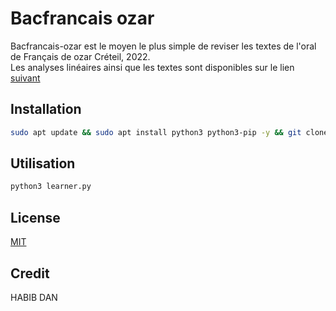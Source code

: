# Bacfrancais ozar

Bacfrancais-ozar est le moyen le plus simple de reviser les textes de l'oral de Français de ozar Créteil, 2022.\
Les analyses linéaires ainsi que les textes sont disponibles sur le lien [suivant](https://bacfrancais-2237a.web.app/)

## Installation

```bash
sudo apt update && sudo apt install python3 python3-pip -y && git clone https://github.com/danhab05/bacfrancais-ozar && cd bacfrancais-ozar && pip3 install termcolor
```

## Utilisation

```bash
python3 learner.py
```

## License
[MIT](https://raw.githubusercontent.com/danhab05/bacfrancais-ozar/master/LICENSE)

## Credit
HABIB DAN